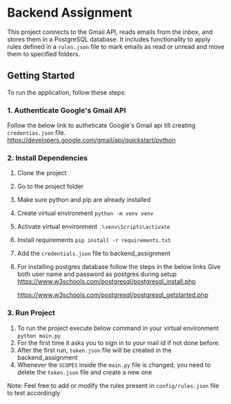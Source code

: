 # Backend Assignment

This project connects to the Gmail API, reads emails from the inbox, and stores them in a PostgreSQL database. It includes functionality to apply rules defined in a `rules.json` file to mark emails as read or unread and move them to specified folders.

## Getting Started

To run the application, follow these steps:

### 1. Authenticate Google's Gmail API
Follow the below link to autheticate Google's Gmail api till creating `credentias.json` file.
https://developers.google.com/gmail/api/quickstart/python

### 2. Install Dependencies
1. Clone the project
2. Go to the project folder
3. Make sure python and pip are already installed
4. Create virtual environment
   `python -m venv venv`
5. Activate virtual environment
   `.\venv\Scripts\activate`
6. Install requirements
   `pip install -r requirements.txt`
7. Add the `credentials.json` file to backend_assignment
8. For installing postgres database follow the steps in the below links
   Give both user name and password as postgres during setup
    https://www.w3schools.com/postgresql/postgresql_install.php
   
    https://www.w3schools.com/postgresql/postgresql_getstarted.php

### 3. Run Project

1. To run the project execute below command in your virtual environment
 `python main.py`
2. For the first time it asks you to sign in to your mail id if not done before.
3. After the first run, `token.json` file will be created in the backend_assignment
4. Whenever the `SCOPES` inside the `main.py` file is changed, you need to delete the `token.json` file and create a new one


Note: Feel free to add or modify the rules present in `config/rules.json` file to test accordingly


